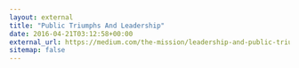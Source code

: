 ```yaml
---
layout: external
title: "Public Triumphs And Leadership"
date: 2016-04-21T03:12:58+00:00
external_url: https://medium.com/the-mission/leadership-and-public-triumphs-9f4ac316749c
sitemap: false
---
```

